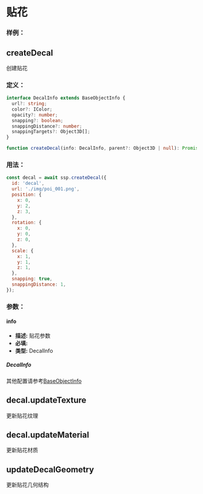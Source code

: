 # 贴花

### 样例：

<Docs-Iframe src="decal/decalSpotting.html" />

<Docs-Iframe src="decal/decalTransform.html" />

## createDecal

创建贴花

### 定义：

```ts
interface DecalInfo extends BaseObjectInfo {
  url?: string;
  color?: IColor;
  opacity?: number;
  snapping?: boolean;
  snappingDistance?: number;
  snappingTargets?: Object3D[];
}

function createDecal(info: DecalInfo, parent?: Object3D | null): Promise<Decal>;
```

### 用法：

```js
const decal = await ssp.createDecal({
  id: 'decal',
  url: './img/poi_001.png',
  position: {
    x: 0,
    y: 2,
    z: 3,
  },
  rotation: {
    x: 0,
    y: 0,
    z: 0,
  },
  scale: {
    x: 1,
    y: 1,
    z: 1,
  },
  snapping: true,
  snappingDistance: 1,
});
```

### 参数：

#### info

- **描述:** 贴花参数
- **必填:** <Base-RequireIcon :isRequire="true"/>
- **类型:** DecalInfo

##### DecalInfo

<Docs-Table
    :data="[
      { prop: 'url', desc: '图片地址', type: 'string', require: false, default: '' },
      { prop: 'color', desc: '颜色', type: 'IColor', require: false, default: '#fff', link: '../guide/types#icolor' },
      { prop: 'opacity', desc: '不透明度', type: 'number', require: false, default: '1', },
      { prop: 'snapping', desc: '是否开启吸附', type: 'boolean', require: false, default: 'true', },
      { prop: 'snappingDistance', desc: '吸附距离', type: 'number', require: false, default: '1', },
      { prop: 'snappingTargets', desc: '吸附目标', type: 'Object3D[]', require: false, default: '场景所有模型', },
    ]"
/>

其他配置请参考[BaseObjectInfo](../guide/types#baseobjectinfo)

## decal.updateTexture

更新贴花纹理

## decal.updateMaterial

更新贴花材质

## updateDecalGeometry

更新贴花几何结构
